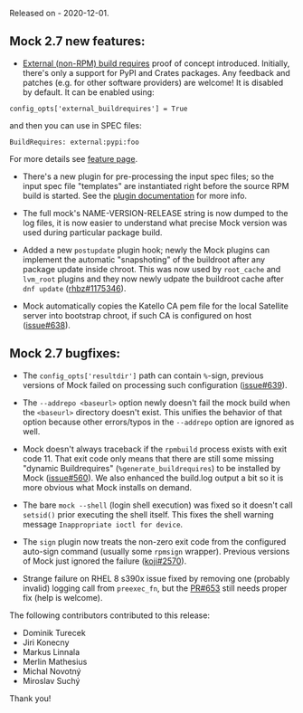 Released on - 2020-12-01.

## Mock 2.7 new features:

 * [External (non-RPM) build requires](Feature-external-deps) proof of concept introduced. Initially,
   there's only a support for PyPI and Crates packages.  Any feedback and
   patches (e.g. for other software providers) are welcome! It is disabled by default. It can be enabled using:

```
config_opts['external_buildrequires'] = True
```

   and then you can use in SPEC files:

```
BuildRequires: external:pypi:foo
```

   For more details see [feature page](Feature-external-deps).



 * There's a new plugin for pre-processing the input spec files; so the input
   spec file "templates" are instantiated right before the source RPM build is
   started.  See the [plugin documentation](Plugin-rpkg-preprocessor) for more
   info.

 * The full mock's NAME-VERSION-RELEASE string is now dumped to the log files,
   it is now easier to understand what precise Mock version was used during
   particular package build.

 * Added a new `postupdate` plugin hook; newly the Mock plugins can implement
   the automatic "snapshoting" of the buildroot after any package update inside
   chroot.  This was now used by `root_cache` and `lvm_root` plugins and they
   now newly udpate the buildroot cache after `dnf update` ([rhbz#1175346]).

 * Mock automatically copies the Katello CA pem file for the local Satellite
   server into bootstrap chroot, if such CA is configured on host ([issue#638]).

## Mock 2.7 bugfixes:

 * The `config_opts['resultdir']` path can contain `%`-sign, previous versions
   of Mock failed on processing such configuration ([issue#639]).

 * The `--addrepo <baseurl>` option newly doesn't fail the mock build when the
   `<baseurl>` directory doesn't exist.  This unifies the behavior of that
   option because other errors/typos in the `--addrepo` option are ignored as
   well.

 * Mock doesn't always traceback if the `rpmbuild` process exists with exit code
   11.  That exit code only means that there are still some missing "dynamic
    Buildrequires" (`%generate_buildrequires`) to be installed by Mock
    ([issue#560]).  We also enhanced the build.log output a bit so it is more
    obvious what Mock installs on demand.

  * The bare `mock --shell` (login shell execution) was fixed so it doesn't call
    `setsid()` prior executing the shell itself.  This fixes the shell warning
    message `Inappropriate ioctl for device`.

  * The `sign` plugin now treats the non-zero exit code from the configured
    auto-sign command (usually some `rpmsign` wrapper).  Previous versions of
    Mock just ignored the failure ([koji#2570]).

  * Strange failure on RHEL 8 s390x issue fixed by removing one (probably
    invalid) logging call from `preexec_fn`, but the [PR#653] still needs
    proper fix (help is welcome).

The following contributors contributed to this release:

  * Dominik Turecek
  * Jiri Konecny
  * Markus Linnala
  * Merlin Mathesius
  * Michal Novotný
  * Miroslav Suchý

Thank you!

[rhbz#1175346]: https://bugzilla.redhat.com/1175346
[issue#560]: https://github.com/rpm-software-management/mock/issues/650
[issue#639]: https://github.com/rpm-software-management/mock/issues/639
[PR#653]: https://github.com/rpm-software-management/mock/pull/653
[issue#638]: https://github.com/rpm-software-management/mock/issues/638
[koji#2570]: https://pagure.io/koji/issue/2570
